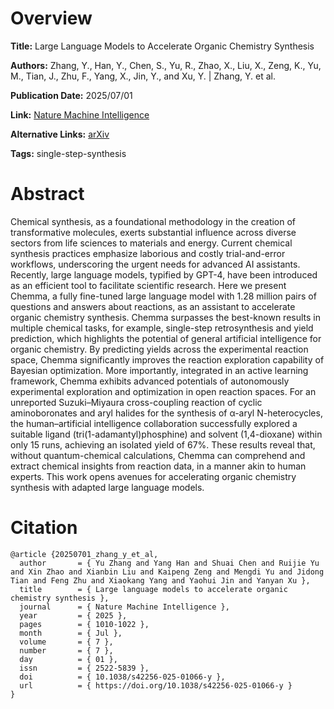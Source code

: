 # Overview
**Title:**
Large Language Models to Accelerate Organic Chemistry Synthesis

**Authors:**
Zhang, Y., Han, Y., Chen, S., Yu, R., Zhao, X., Liu, X., Zeng, K., Yu, M., Tian, J., Zhu, F., Yang, X., Jin, Y., and Xu, Y. |
Zhang, Y. et al.

**Publication Date:**
2025/07/01

**Link:**
[Nature Machine Intelligence](https://www.nature.com/articles/s42256-025-01066-y)

**Alternative Links:**
[arXiv](https://arxiv.org/abs/2504.18340)

**Tags:**
single-step-synthesis


# Abstract
Chemical synthesis, as a foundational methodology in the creation of transformative molecules, exerts substantial influence across diverse sectors from life sciences to materials and energy.
Current chemical synthesis practices emphasize laborious and costly trial-and-error workflows, underscoring the urgent needs for advanced AI assistants.
Recently, large language models, typified by GPT-4, have been introduced as an efficient tool to facilitate scientific research.
Here we present Chemma, a fully fine-tuned large language model with 1.28 million pairs of questions and answers about reactions, as an assistant to accelerate organic chemistry synthesis.
Chemma surpasses the best-known results in multiple chemical tasks, for example, single-step retrosynthesis and yield prediction, which highlights the potential of general artificial intelligence for organic chemistry.
By predicting yields across the experimental reaction space, Chemma significantly improves the reaction exploration capability of Bayesian optimization.
More importantly, integrated in an active learning framework, Chemma exhibits advanced potentials of autonomously experimental exploration and optimization in open reaction spaces.
For an unreported Suzuki–Miyaura cross-coupling reaction of cyclic aminoboronates and aryl halides for the synthesis of α-aryl N-heterocycles, the human–artificial intelligence collaboration successfully explored a suitable ligand (tri(1-adamantyl)phosphine) and solvent (1,4-dioxane) within only 15 runs, achieving an isolated yield of 67%.
These results reveal that, without quantum-chemical calculations, Chemma can comprehend and extract chemical insights from reaction data, in a manner akin to human experts.
This work opens avenues for accelerating organic chemistry synthesis with adapted large language models.


# Citation
```
@article {20250701_zhang_y_et_al,
  author       = { Yu Zhang and Yang Han and Shuai Chen and Ruijie Yu and Xin Zhao and Xianbin Liu and Kaipeng Zeng and Mengdi Yu and Jidong Tian and Feng Zhu and Xiaokang Yang and Yaohui Jin and Yanyan Xu },
  title        = { Large language models to accelerate organic chemistry synthesis },
  journal      = { Nature Machine Intelligence },
  year         = { 2025 },
  pages        = { 1010-1022 },
  month        = { Jul },
  volume       = { 7 },
  number       = { 7 },
  day          = { 01 },
  issn         = { 2522-5839 },
  doi          = { 10.1038/s42256-025-01066-y },
  url          = { https://doi.org/10.1038/s42256-025-01066-y }
}
```
